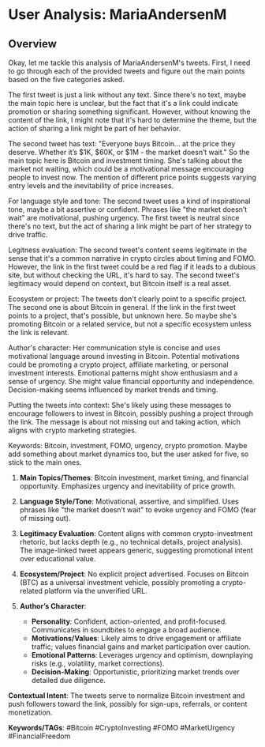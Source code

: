 # User Analysis: MariaAndersenM

## Overview

<think>
Okay, let me tackle this analysis of MariaAndersenM's tweets. First, I need to go through each of the provided tweets and figure out the main points based on the five categories asked.

The first tweet is just a link without any text. Since there's no text, maybe the main topic here is unclear, but the fact that it's a link could indicate promotion or sharing something significant. However, without knowing the content of the link, I might note that it's hard to determine the theme, but the action of sharing a link might be part of her behavior.

The second tweet has text: "Everyone buys Bitcoin… at the price they deserve. Whether it’s $1K, $60K, or $1M - the market doesn’t wait." So the main topic here is Bitcoin and investment timing. She's talking about the market not waiting, which could be a motivational message encouraging people to invest now. The mention of different price points suggests varying entry levels and the inevitability of price increases.

For language style and tone: The second tweet uses a kind of inspirational tone, maybe a bit assertive or confident. Phrases like "the market doesn’t wait" are motivational, pushing urgency. The first tweet is neutral since there's no text, but the act of sharing a link might be part of her strategy to drive traffic.

Legitness evaluation: The second tweet's content seems legitimate in the sense that it's a common narrative in crypto circles about timing and FOMO. However, the link in the first tweet could be a red flag if it leads to a dubious site, but without checking the URL, it's hard to say. The second tweet's legitimacy would depend on context, but Bitcoin itself is a real asset.

Ecosystem or project: The tweets don't clearly point to a specific project. The second one is about Bitcoin in general. If the link in the first tweet points to a project, that's possible, but unknown here. So maybe she's promoting Bitcoin or a related service, but not a specific ecosystem unless the link is relevant.

Author's character: Her communication style is concise and uses motivational language around investing in Bitcoin. Potential motivations could be promoting a crypto project, affiliate marketing, or personal investment interests. Emotional patterns might show enthusiasm and a sense of urgency. She might value financial opportunity and independence. Decision-making seems influenced by market trends and timing.

Putting the tweets into context: She's likely using these messages to encourage followers to invest in Bitcoin, possibly pushing a project through the link. The message is about not missing out and taking action, which aligns with crypto marketing strategies.

Keywords: Bitcoin, investment, FOMO, urgency, crypto promotion. Maybe add something about market dynamics too, but the user asked for five, so stick to the main ones.
</think>

1. **Main Topics/Themes**: Bitcoin investment, market timing, and financial opportunity. Emphasizes urgency and inevitability of price growth.  

2. **Language Style/Tone**: Motivational, assertive, and simplified. Uses phrases like "the market doesn’t wait" to evoke urgency and FOMO (fear of missing out).  

3. **Legitimacy Evaluation**: Content aligns with common crypto-investment rhetoric, but lacks depth (e.g., no technical details, project analysis). The image-linked tweet appears generic, suggesting promotional intent over educational value.  

4. **Ecosystem/Project**: No explicit project advertised. Focuses on Bitcoin (BTC) as a universal investment vehicle, possibly promoting a crypto-related platform via the unverified URL.  

5. **Author’s Character**:  
   - **Personality**: Confident, action-oriented, and profit-focused. Communicates in soundbites to engage a broad audience.  
   - **Motivations/Values**: Likely aims to drive engagement or affiliate traffic; values financial gains and market participation over caution.  
   - **Emotional Patterns**: Leverages urgency and optimism, downplaying risks (e.g., volatility, market corrections).  
   - **Decision-Making**: Opportunistic, prioritizing market trends over detailed due diligence.  

**Contextual Intent**: The tweets serve to normalize Bitcoin investment and push followers toward the link, possibly for sign-ups, referrals, or content monetization.  

**Keywords/TAGs**: #Bitcoin #CryptoInvesting #FOMO #MarketUrgency #FinancialFreedom